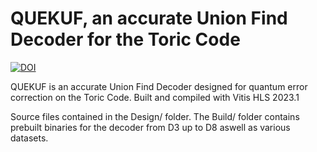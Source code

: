 # QUEKUF, an accurate Union Find Decoder for the Toric Code


[![DOI](https://zenodo.org/badge/DOI/10.5281/zenodo.10869867.svg)](https://doi.org/10.5281/zenodo.10869867)



QUEKUF is an accurate Union Find Decoder designed for quantum error correction on the Toric Code.
Built and compiled with Vitis HLS 2023.1

Source files contained in the Design/ folder.
The Build/ folder contains prebuilt binaries for the decoder from D3 up to D8 aswell as various datasets.
